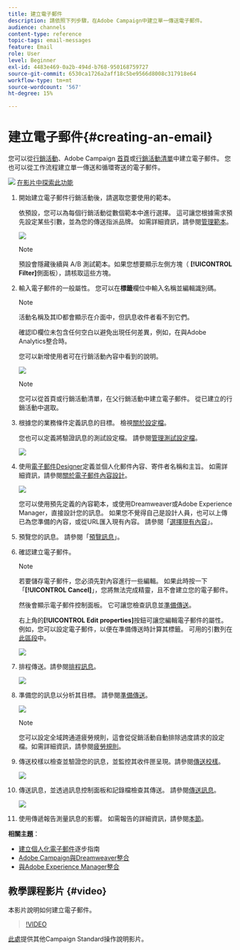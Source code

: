 ```yaml
---
title: 建立電子郵件
description: 請依照下列步驟，在Adobe Campaign中建立單一傳送電子郵件。
audience: channels
content-type: reference
topic-tags: email-messages
feature: Email
role: User
level: Beginner
exl-id: 4483e469-0a2b-494d-b768-950168759727
source-git-commit: 6530ca1726a2aff18c5be9566d8008c317918e64
workflow-type: tm+mt
source-wordcount: '567'
ht-degree: 15%

---
```


# 建立電子郵件{#creating-an-email}

您可以從[行銷活動](../../start/using/marketing-activities.md#creating-a-marketing-activity)、Adobe Campaign [首頁](../../start/using/interface-description.md#home-page)或[行銷活動清單](../../start/using/marketing-activities.md#about-marketing-activities)中建立電子郵件。 您也可以從工作流程建立單一傳送和循環寄送的電子郵件。

![](assets/do-not-localize/how-to-video.png) [在影片中探索此功能](#video)

1. 開始建立電子郵件行銷活動後，請選取您要使用的範本。

   依預設，您可以為每個行銷活動從數個範本中進行選擇。 這可讓您根據需求預先設定某些引數，並為您的傳送指派品牌。 如需詳細資訊，請參閱[管理範本](../../start/using/marketing-activity-templates.md)。

   ![](assets/email_creation_1.png)

   >[!NOTE]
   >
   >預設會隱藏後續與 A/B 測試範本。如果您想要顯示左側方塊（ **[!UICONTROL Filter]**&#x200B;側面板），請核取這些方塊。

1. 輸入電子郵件的一般屬性。 您可以在&#x200B;**標籤**&#x200B;欄位中輸入名稱並編輯識別碼。

   >[!NOTE]
   >
   >活動名稱及其ID都會顯示在介面中，但訊息收件者看不到它們。
   >
   >確認ID欄位未包含任何空白以避免出現任何差異，例如，在與Adobe Analytics整合時。

   您可以新增使用者可在行銷活動內容中看到的說明。

   ![](assets/email_creation_2.png)

   >[!NOTE]
   >
   >您可以從首頁或行銷活動清單，在父行銷活動中建立電子郵件。 從已建立的行銷活動中選取。

1. 根據您的業務條件定義訊息的目標。 檢視[關於設定檔](../../audiences/using/about-profiles.md)。

   您也可以定義將驗證訊息的測試設定檔。 請參閱[管理測試設定檔](../../audiences/using/managing-test-profiles.md)。

   ![](assets/email_creation_3.png)

1. 使用[電子郵件Designer](../../designing/using/designing-content-in-adobe-campaign.md)定義並個人化郵件內容、寄件者名稱和主旨。 如需詳細資訊，請參閱[關於電子郵件內容設計](../../designing/using/designing-content-in-adobe-campaign.md)。

   ![](assets/email_creation_4.png)

   您可以使用預先定義的內容範本，或使用Dreamweaver或Adobe Experience Manager，直接設計您的訊息。 如果您不覺得自己是設計人員，也可以上傳已為您準備的內容，或從URL匯入現有內容。 請參閱「[選擇現有內容](../../designing/using/using-existing-content.md)」。

1. 預覽您的訊息。 請參閱「[預覽訊息](../../sending/using/previewing-messages.md)」。
1. 確認建立電子郵件。

   >[!NOTE]
   >
   >若要儲存電子郵件，您必須先對內容進行一些編輯。 如果此時按一下「**[!UICONTROL Cancel]**」，您將無法完成精靈，且不會建立您的電子郵件。

   然後會顯示電子郵件控制面板。 它可讓您檢查訊息並[準備傳送](../../sending/using/preparing-the-send.md)。

   右上角的&#x200B;**[!UICONTROL Edit properties]**&#x200B;按鈕可讓您編輯電子郵件的屬性。 例如，您可以設定電子郵件，以便在準備傳送時計算其標籤。  可用的引數列在[此區段](../../administration/using/configuring-email-channel.md#list-of-email-properties)中。

   ![](assets/delivery_dashboard_2.png)

1. 排程傳送。請參閱[排程訊息](../../sending/using/about-scheduling-messages.md)。

   ![](assets/delivery_planning.png)

1. 準備您的訊息以分析其目標。 請參閱[準備傳送](../../sending/using/confirming-the-send.md)。

   ![](assets/preparing_delivery_2.png)

   >[!NOTE]
   >
   >您可以設定全域跨通道疲勞規則，這會從促銷活動自動排除過度請求的設定檔。如需詳細資訊，請參閱[疲勞規則](../../sending/using/fatigue-rules.md)。

1. 傳送校樣以檢查並驗證您的訊息，並監控其收件匣呈現。請參閱[傳送校樣](../../sending/using/sending-proofs.md)。

   ![](assets/bat_select.png)

1. 傳送訊息，並透過訊息控制面板和記錄檔檢查其傳送。 請參閱[傳送訊息](../../sending/using/confirming-the-send.md)。

   ![](assets/confirm_delivery.png)

1. 使用傳遞報告測量訊息的影響。 如需報告的詳細資訊，請參閱[本節](../../reporting/using/about-dynamic-reports.md)。

**相關主題**：

* [建立個人化電子郵件](../../channels/using/key-steps-to-send-a-message.md)逐步指南
* [Adobe Campaign與Dreamweaver整合](../../designing/using/using-integrations.md#editing-content-in-dreamweaver)
* [與Adobe Experience Manager整合](../../integrating/using/integrating-with-experience-manager.md)

## 教學課程影片 {#video}

本影片說明如何建立電子郵件。

>[!VIDEO](https://video.tv.adobe.com/v/23721?quality=12)

[此處](https://experienceleague.adobe.com/docs/campaign-standard-learn/tutorials/overview.html?lang=zh-Hant)提供其他Campaign Standard操作說明影片。
